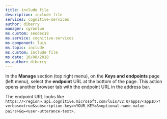 ```yaml
---
title: include file
description: include file 
services: cognitive-services
author: diberry
manager: cgronlun
ms.custom: seodec18
ms.service: cognitive-services
ms.component: luis
ms.topic: include
ms.custom: include file
ms.date: 10/08/2018
ms.author: diberry
--- 
```


In the **Manage** section (top right menu), on the **Keys and endpoints** page (left menu), select the **endpoint** URL at the bottom of the page. This action opens another browser tab with the endpoint URL in the address bar. 

The endpoint URL looks like `https://<region>.api.cognitive.microsoft.com/luis/v2.0/apps/<appID>?verbose=true&subscription-key=<YOUR_KEY>&<optional-name-value-pairs>&q=<user-utterance-text>`.

 